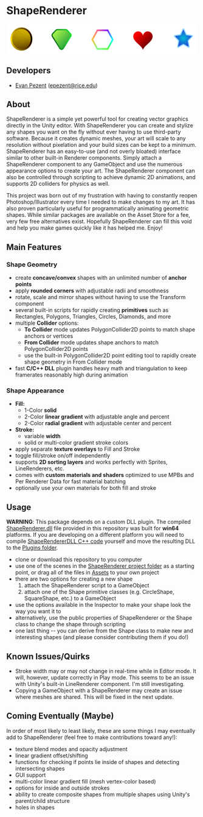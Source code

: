 # ShapeRenderer

![ShapeRenderer](https://github.com/epezent/ShapeRenderer/blob/master/screenshot.png)

## Developers

- [Evan Pezent](http://evanpezent.com) (epezent@rice.edu)

## About

ShapeRenderer is a simple yet powerful tool for creating vector graphics directly in the Unity editor. With ShapeRenderer you can create and stylize any shapes you want on the fly without ever having to use third-party software. Because it creates dynamic meshes, your art will scale to any resolution without pixelation and your build sizes can be kept to a minimum. ShapeRenderer has an easy-to-use (and not overly bloated) interface similar to other built-in Renderer components. Simply attach a ShapeRenderer component to any GameObject and use the numerous appearance options to create your art. The ShapeRenderer component can also be controlled through scripting to achieve dynamic 2D animations, and supports 2D colliders for physics as well.

This project was born out of my frustration with having to constantly reopen Photoshop/Illustrator every time I needed to make changes to my art. It has also proven particularly useful for programmatically animating geometric shapes. While similar packages are available on the Asset Store for a fee, very few free alternatives exist. Hopefully ShapeRenderer can fill this void and help you make games quickly like it has helped me. Enjoy!

## Main Features

### Shape Geometry

- create **concave/convex** shapes with an unlimited number of **anchor points**
- apply **rounded corners** with adjustable radii and smoothness
- rotate, scale and mirror shapes without having to use the Transform component
- several built-in scripts for rapidly creating **primitives** such as Rectangles, Polygons, Triangles, Circles, Diamonds, and more
- multiple **Collider** options:
    - **To Collider** mode updates PolygonCollider2D points to match shape anchors or vertices
    - **From Collider** mode updates shape anchors to match PolygonCollider2D points
    - use the built-in PolygonCollider2D point editing tool to rapidly create shape geometry in From Collider mode
- fast **C/C++ DLL** plugin handles heavy math and triangulation to keep framerates reasonably high during animation

### Shape Appearance

- **Fill:**
    - 1-Color **solid**
    - 2-Color **linear gradient** with adjustable angle and percent
    - 2-Color **radial gradient** with adjustable center and percent
- **Stroke:**
    - variable **width**
    - solid or multi-color gradient stroke colors
- apply separate **texture overlays** to Fill and Stroke
- toggle fill/stroke on/off independently
- supports **2D sorting layers** and works perfectly with Sprites, LineRenderers, etc.
- comes with **custom materials and shaders** optimized to use MPBs and Per Renderer Data for fast material batching
- optionally use your own materials for both fill and stroke

## Usage

**WARNING**: This package depends on a custom DLL plugin. The compiled [ShapeRenderer.dll](https://github.com/epezent/ShapeRenderer/tree/master/ShapeRenderer/Assets/Plugins) file provided in this repository was built for **win64** platforms. If you are developing on a different platform you will need to compile [ShapeRendererDLL C++ code](https://github.com/epezent/ShapeRenderer/tree/master/ShapeRendererDLL) yourself and move the resulting DLL to the [Plugins folder](https://github.com/epezent/ShapeRenderer/tree/master/ShapeRenderer/Assets/Plugins).

- clone or download this repository to you computer
- use one of the scenes in the [ShapeRenderer project folder](https://github.com/epezent/ShapeRenderer/tree/master/ShapeRenderer) as a starting point, or drag all of the files in [Assets](https://github.com/epezent/ShapeRenderer/tree/master/ShapeRenderer/Assets) to your own project
- there are two options for creating a new shape
    1. attach the ShapeRenderer script to a GameObject
    2. attach one of the Shape primitive classes (e.g. CircleShape, SquareShape, etc.) to a GameObject
- use the options available in the Inspector to make your shape look the way you want it to
- alternatively, use the public properties of ShapeRenderer or the Shape class to change the shape through scripting
- one last thing -- you can derive from the Shape class to make new and interesting shapes (and please consider contributing them if you do!)

## Known Issues/Quirks

- Stroke width may or may not change in real-time while in Editor mode. It will, however, update correctly in Play mode. This seems to be an issue with Unity's built-in LineRenderer component. I'm still investigating.
- Copying a GameObject with a ShapeRenderer may create an issue where meshes are shared. This will be fixed in the next update.

## Coming Eventually (Maybe)

In order of most likely to least likely, these are some things I may eventually add to ShapeRenderer (feel free to make contributions toward any!):

- texture blend modes and opacity adjustment
- linear gradient offset/shifting
- functions for checking if points lie inside of shapes and detecting intersecting shapes
- GUI support
- multi-color linear gradient fill (mesh vertex-color based)
- options for inside and outside strokes
- ability to create composite shapes from multiple shapes using Unity's parent/child structure
- holes in shapes

